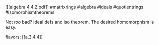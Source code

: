 ![[algebra 4.4.2.pdf]] #matrixrings #algebra #ideals #quotientrings #isomorphismtheorems

Not *too* bad? Ideal defs and iso theorem. The desired homomorphism is easy.

flavors: [[a.3.4.4]]